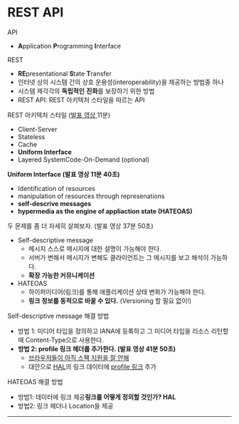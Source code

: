 # REST API

API

* **A**pplication **P**rogramming **I**nterface

REST

* **RE**presentational **S**tate **T**ransfer
* 인터넷 상의 시스템 간의 상호 운용성(interoperability)을 제공하는 방법중 하나
* 시스템 제각각의 **독립적인** **진화**를 보장하기 위한 방법
* REST API: REST 아키텍처 스타일을 따르는 API

REST 아키텍처 스타일 ([발표 영상 ](https://www.youtube.com/watch?v=RP_f5dMoHFc)11분)

* Client-Server
* Stateless
* Cache
* **Uniform Interface**
* Layered SystemCode-On-Demand (optional)

**Uniform Interface (발표 영상 11분 40초)**

* Identification of resources
* manipulation of resources through represenations
* **self-descrive messages**
* **hypermedia as the engine of appliaction state (HATEOAS)**

두 문제를 좀 더 자세히 살펴보자. (발표 영상 37분 50초)

* Self-descriptive message
  * 메시지 스스로 메시지에 대한 설명이 가능해야 한다.
  * 서버가 변해서 메시지가 변해도 클라이언트는 그 메시지를 보고 해석이 가능하다.
  * **확장 가능한 커뮤니케이션**
* HATEOAS
  * 하이퍼미디어(링크)를 통해 애플리케이션 상태 변화가 가능해야 한다.
  * **링크 정보를 동적으로 바꿀 수 있다.** (Versioning 할 필요 없이!)

Self-descriptive message 해결 방법 

* 방법 1: 미디어 타입을 정의하고 IANA에 등록하고 그 미디어 타입을 리소스 리턴할 때 Content-Type으로 사용한다.
* **방법 2: profile 링크 헤더를 추가한다. (발표 영상 41분 50초)**
  * [브라우저들이 아직 스팩 지원을 잘 안해](http://test.greenbytes.de/tech/tc/httplink/)
  * 대안으로 [HAL](http://stateless.co/hal_specification.html)의 링크 데이터에 [profile 링크](https://tools.ietf.org/html/draft-wilde-profile-link-04) 추가

HATEOAS 해결 방법 

* 방법1: 데이터에 링크 제공**링크를 어떻게 정의할 것인가? HAL**
* 방법2: 링크 헤더나 Location을 제공

---


